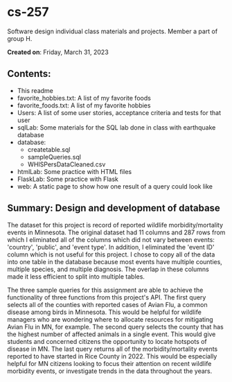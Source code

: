 # cs-257
Software design individual class materials and projects. Member a part of group H.

**Created on**: Friday, March 31, 2023

## Contents:
- This readme 
- favorite_hobbies.txt: A list of my favorite foods
- favorite_foods.txt: A list of my favorite hobbies
- Users: A list of some user stories, acceptance criteria and tests for that user
- sqlLab: Some materials for the SQL lab done in class with earthquake database
- database:
    - createtable.sql
    - sampleQueries.sql
    - WHISPersDataCleaned.csv
- htmlLab: Some practice with HTML files
- FlaskLab: Some practice with Flask 
- web: A static page to show how one result of a query could look like

## Summary: Design and development of database 
The dataset for this project is record of reported wildlife morbidity/mortality events in Minnesota. The original dataset had 11 columns and 287 rows from which I eliminated all of the columns which did not vary between events: 'country', 'public', and 'event type'. In addition, I eliminated the 'event ID' column which is not useful for this project. I chose to copy all of the data into one table in the database because most events have multiple counties, multiple species, and multiple diagnosis. The overlap in these columns made it less efficient to split into multiple tables. 

The three sample queries for this assignment are able to achieve the functionality of three functions from this project's API. The first query selects all of the counties with reported cases of Avian Flu, a common disease among birds in Minnesota. This would be helpful for wildlife managers who are wondering where to allocate resources for mitigating Avian Flu in MN, for example. The second query selects the county that has the highest number of affected animals in a single event. This would give students and concerned citizens the opportunity to locate hotspots of disease in MN. The last query returns all of the morbidity/mortality events reported to have started in Rice County in 2022. This would be especially helpful for MN citizens looking to focus their attention on recent wildlife morbidity events, or investigate trends in the data throughout the years.

